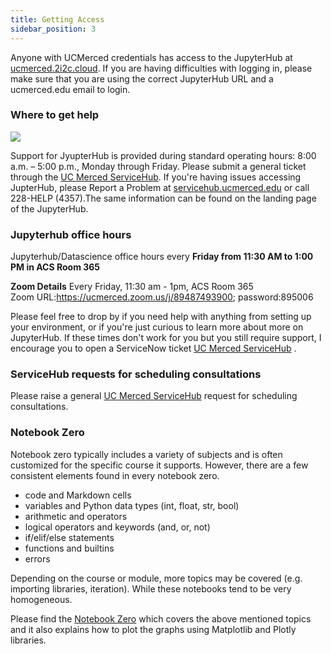 ```yaml
---
title: Getting Access
sidebar_position: 3
---
```




Anyone with UCMerced credentials has access to the JupyterHub at [ucmerced.2i2c.cloud](https://ucmerced.2i2c.cloud/hub/login). If you are having difficulties with logging in, please make sure that you are using the correct JupyterHub URL and a ucmerced.edu email to login. 
      
### Where to get help <!-- {docsify-ignore} -->
  
![](../hpcdocs/HPC-clusters/imgs/landingpage.001.png)
<!-- <div align="center" style="width: 100%;">
  <img src="./imgs/landingpage.001.png" alt="landingpage.001.png" style="max-width: 100%; height: auto; display: block; margin: 0 auto;">
</div> -->

Support for JyupterHub is provided during standard operating hours: 8:00 a.m. – 5:00 p.m., Monday through Friday. Please submit a general ticket through the [UC Merced ServiceHub](https://ucmerced.service-now.com/servicehub?id=public_kb_article&sys_id=3c3ee9ff1b67a0543a003112cd4bcb13&form_id=06da3f8edbfc08103c4d56f3ce9619f4).
If you're having issues accessing JupterHub, please Report a Problem at [servicehub.ucmerced.edu](https://ucmerced.service-now.com/servicehub) or call 228-HELP (4357).The same information can be found on the landing page of the JupyterHub.

     
### Jupyterhub office hours <!-- {docsify-ignore} -->
Jupyterhub/Datascience office hours every **Friday from 11:30 AM to 1:00 PM in ACS Room 365**

**Zoom Details**
Every Friday, 11:30 am - 1pm, ACS Room 365  
Zoom URL:https://ucmerced.zoom.us/j/89487493900; password:895006

Please feel free to drop by if you need help with anything from setting up your environment, or if you're just curious to learn more about more on JupyterHub. If these times don't work for you but you still require support, I encourage you to open a ServiceNow ticket [UC Merced ServiceHub](https://ucmerced.service-now.com/servicehub?id=public_kb_article&sys_id=3c3ee9ff1b67a0543a003112cd4bcb13&form_id=06da3f8edbfc08103c4d56f3ce9619f4) .

### ServiceHub requests for scheduling consultations <!-- {docsify-ignore} -->

Please raise a general [UC Merced ServiceHub](https://ucmerced.service-now.com/servicehub?id=public_kb_article&sys_id=3c3ee9ff1b67a0543a003112cd4bcb13&form_id=06da3f8edbfc08103c4d56f3ce9619f4) request for scheduling consultations.

### Notebook Zero

Notebook zero typically includes a variety of subjects and is often customized for the specific course it supports. However, there are a few consistent elements found in every notebook zero.

- code and Markdown cells
- variables and Python data types (int, float, str, bool)
- arithmetic and operators
- logical operators and keywords (and, or, not)
- if/elif/else statements
- functions and builtins
- errors

Depending on the course or module, more topics may be covered (e.g. importing libraries, iteration). While these notebooks tend to be very homogeneous.

Please find the [Notebook Zero](https://github.com/SaiUCM/Jupyterhub_Docs_Instructor/blob/main/Notebook%20Zero.ipynb) which covers the above mentioned topics and it also explains how to plot the graphs using Matplotlib and Plotly libraries.

